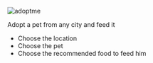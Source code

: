 ![adoptme](http://static.frontendmasters.com/resources/2019-05-02-complete-intro-react-v5/image-logo.png)


Adopt a pet from any city and feed it

- Choose the location
- Choose the pet
- Choose the recommended food to feed him
